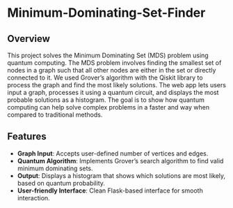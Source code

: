 # Minimum-Dominating-Set-Finder

## Overview

This project solves the Minimum Dominating Set (MDS) problem using quantum computing. The MDS problem involves finding the smallest set of nodes in a graph such that all other nodes are either in the set or directly connected to it. We used Grover’s algorithm with the Qiskit library to process the graph and find the most likely solutions. The web app lets users input a graph, processes it using a quantum circuit, and displays the most probable solutions as a histogram. The goal is to show how quantum computing can help solve complex problems in a faster and way when compared to traditional methods.

## Features

- **Graph Input**: Accepts user-defined number of vertices and edges.
- **Quantum Algorithm**: Implements Grover’s search algorithm to find valid minimum dominating sets.
- **Output**: Displays a histogram that shows which solutions are most likely, based on quantum probability.
- **User-friendly Interface**: Clean Flask-based interface for smooth interaction.
